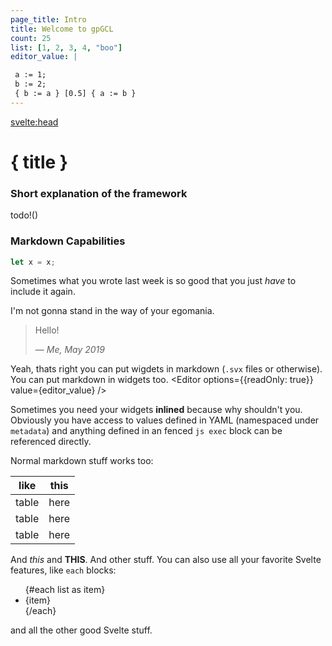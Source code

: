 ```yaml
---
page_title: Intro
title: Welcome to gpGCL
count: 25
list: [1, 2, 3, 4, "boo"]
editor_value: |

 a := 1;
 b := 2;
 { b := a } [0.5] { a := b }
---
```


<svelte:head>

  <title>{page_title}</title>
</svelte:head>

<script lang="ts">
  import Card from "$lib/components/ui/Card.svelte"
  import Editor from "$lib/components/Editor.svelte"
</script>

# { title }

### Short explanation of the framework

todo!()

### Markdown Capabilities

```javascript
let x = x;
```

Sometimes what you wrote last week is so good that you just _have_ to include it again.

I'm not gonna stand in the way of your egomania.

> Hello!
>
> — _Me, May 2019_

Yeah, thats right you can put wigdets in markdown (`.svx` files or otherwise). You can put markdown in widgets too.
<Card minHeight="200px">
<Editor options={{readOnly: true}} value={editor_value} />
</Card>

Sometimes you need your widgets **inlined** because why shouldn't you.
Obviously you have access to values defined in YAML (namespaced under `metadata`) and anything defined in an fenced `js exec` block can be referenced directly.

Normal markdown stuff works too:

| like  | this |
| ----- | ---- |
| table | here |
| table | here |
| table | here |

And _this_ and **THIS**. And other stuff. You can also use all your favorite Svelte features, like `each` blocks:

<ul>
{#each list as item}
  <li>{item}</li>
{/each}
</ul>

and all the other good Svelte stuff.
